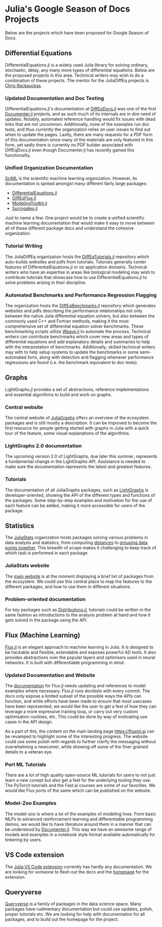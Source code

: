 # Julia's Google Season of Docs Projects

Below are the projects which have been proposed for Google Season of Docs.

## Differential Equations

DifferentialEquations.jl is a widely used Julia library for solving ordinary, stochastic, delay, any many more types of differential equations. Below are the proposed projects in this area. Technical writers may wish to do a combination of these projects. The mentor for the JuliaDiffEq projects is [Chris Rackauckas](https://github.com/ChrisRackauckas).

### Updated Documentation and Doc Testing

DifferentialEquations.jl's documentation at [DiffEqDocs.jl](https://github.com/SciML/DiffEqDocs.jl) was one of the first [Documenter.jl](https://github.com/JuliaDocs/Documenter.jl) projects, and as such much of its internals are in dire need of updates. Notably, automated reference handling would fix issues with dead links that are not uncommon. Additionally, none of the examples run doc tests, and thus currently the organization relies on user issues to find out when to update the pages. Lastly, there are many requests for a PDF form of this documentation since many of the materials are only featured in this form, yet sadly there is currently no PDF builder associated with DiffEqDocs.jl even though Documenter.jl has recently gained this functionality.

### Unified Organization Documentation

[SciML](https://sciml.ai/) is the scientific machine learning organization. However, its documentation is spread amongst many different fairly large packages:

- [DifferentialEquations.jl](https://docs.sciml.ai/latest/)
- [DiffEqFlux.jl](https://diffeqflux.sciml.ai/dev/)
- [ModelingToolkit.jl](https://mtk.sciml.ai/dev/)
- [Surrogates.jl](https://surrogates.sciml.ai/latest/)

Just to name a few. One project would be to create a unified scientific machine learning documentation that would make it easy to move between all of these different package docs and understand the cohesive organization.

### Tutorial Writing

The JuliaDiffEq organization hosts the [DiffEqTutorials.jl](https://github.com/SciML/DiffEqTutorials.jl) repository which auto-builds websites and pdfs from tutorials. Tutorials generally center features of DifferentialEquations.jl or on application domains. Technical writers who have an expertise in areas like biological modeling may wish to contribute tutorials that showcase how to use DifferentialEquations.jl to solve problems arising in their discipline.

### Automated Benchmarks and Performance Regression Flagging

The organization hosts the [DiffEqBenchmarks.jl](https://github.com/SciML/DiffEqBenchmarks.jl) repository which generates websites and pdfs describing the performance relationships not only between the native Julia differential equation solvers, but also between the commonly used C++ and Fortran methods, making it the most comprehensive set of differential equation solver benchmarks. These benchmarking scripts utilize [Weave.jl](https://github.com/mpastell/Weave.jl) to automate the process. Technical writers can contribute benchmarks which cover new areas and types of differential equations and add explanatory details and summaries to help with the interpretation of benchmarks. Additionally, skilled technical writers may with to help setup systems to update the benchmarks in some semi-automated form, along with detection and flagging whenever performance regressions are found (i.e. the benchmark equivalent to doc tests).

## Graphs

LightGraphs.jl provides a set of abstractions, reference implementations and essential algorithms to build and work on graphs.

### Central website

The central website of [JuliaGraphs](https://juliagraphs.github.io/) offers an overview of the ecosystem packages and is still mostly a description. It can be improved to become the first resource for people getting started with graphs in Julia with a quick tour of the feature, some visual explanations of the algorithms.

### LightGraphs 2.0 documentation

The upcoming version 2.0 of LightGraphs, due later this summer, represents a fundamental change in the LightGraphs API. Assistance is needed to make sure the documentation represents the latest and greatest features.

### Tutorials

The documentation of all JuliaGraphs packages, such as [LightGraphs](https://juliagraphs.github.io/LightGraphs.jl/latest/) is developer-oriented, showing the API of the different types and functions of the packages.
Some step-by-step examples and motivation for the use of each feature can be added, making it more accessible for users of the package.

## Statistics

The [JuliaStats](https://github.com/juliastats) organization hosts packages solving various problems in data analysis and statistics, from computing [distances](https://github.com/JuliaStats/Distances.jl/) to [grouping data points together](https://juliastats.github.io/Clustering.jl/stable).
This breadth of scope makes it challenging to keep track of which task is performed in each package.

### JuliaStats website

The [main website](https://juliastats.github.io) is at the moment displaying a brief list of packages from the ecosystem. We could use this central place to map the features to the different packages, and how to use them in different situations.

### Problem-oriented documentation

For key packages such as [Distributions.jl](https://juliastats.github.io/Distributions.jl/stable), tutorials could be written in the same fashion as introductions to the analysis problem at hand and how it gets solved in the package using the API.

## Flux (Machine Learning)

[Flux.jl](https://github.com/FluxML/Flux.jl) is an elegant approach to machine learning in Julia. It is designed to be hackable and flexible, extendable and exposes powerful AD tools. It also provides abstractions over the popular layers and optimisers used in neural networks. It is built with differentiable programming in mind.

### Updated Documentation and Website

The [documentation](https://fluxml.ai/Flux.jl/stable/) for Flux.jl needs updating and references to model examples where necessary. Flux.jl runs doctests with every commit. The docs only expose a limited subset of the possible ways the APIs can function, and while efforts have been made to ensure that most usecases have been represented, we would like the user to get a feel of how they can leverage a more expressive training loop, or carry out very custom optimisation routines, etc. This could be done by way of motivating use cases in the API design.

As a part of this, the content on the main landing page https://fluxml.ai can be revamped to highlight some of the interesting progress. The website could use some poilsh with regards to further clarify the messaging without overwhelming a newcomer, while showing off some of the finer grained details to a veteran eye.

### Port ML Tutorials

There are a lot of high quality open-source ML tutorials for users to not just learn a new conept but also get a feel for the underlying tooling they use. The PyTorch tutorials and the Fast.ai courses are some of our favorites. We would like Flux ports of the same which can be published on the website.

### Model-Zoo Examples

The model-zoo is where a lot of the examples of modeling lives. From basic MLPs to advanced reinforcement learning and differentiable programming demos, we would like to have literature around them in a manner that can be understood by [Documenter.jl](https://github.com/JuliaDocs/Documenter.jl). This way we have an awesome range of models and examples in a notebook style format available automatically for tinkering by users.

## VS Code extension

The [Julia VS Code extension](https://github.com/JuliaEditorSupport/julia-vscode) currently has hardly any documentation. We are looking for someone to flesh out the docs and the [homepage](https://www.julia-vscode.org/) for the extension.

## Queryverse

[Queryverse](https://www.queryverse.org/) is a family of packages in the data science space. Many packages have rudimentary documentation but could use updates, polish, proper tutorials etc. We are looking for help with documentation for all packages, and to build out the homepage for the project.

